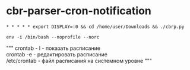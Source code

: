 # cbr-parser-cron-notification

`* * * * * export DISPLAY=:0 && cd /home/user/Downloads && ./cbrp.py`

`env -i /bin/bash --noprofile --norc`


"""
crontab - l    - показать расписание \
crontab -e     - редактировать расписание \
/etc/crontab   - файл расписания на системном уровне
"""

